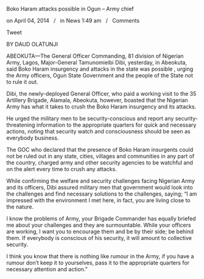 Boko Haram attacks possible in Ogun – Army chief

on April 04, 2014   /   in News 1:49 am   /   Comments

Tweet

BY DAUD OLATUNJI

ABEOKUTA—The General Officer Commanding, 81 division of Nigerian Army, Lagos, Major-General Tamunomieibi Dibi, yesterday, in Abeokuta, said Boko Haram insurgency and attacks in the state was possible , urging the Army officers, Ogun State Government and the people of the State not to rule it out.

Dibi, the newly-deployed General Officer, who paid a working visit to the 35 Artillery Brigade, Alamala, Abeokuta, however, boasted that the Nigerian Army has what it takes to crush the Boko Haram insurgency and its attacks.

He urged the military men to be security-conscious and report any security-threatening information to the appropriate quarters for quick and necessary actions, noting that security watch and consciousness should be seen as everybody business.

The GOC who declared that the presence of Boko Haram insurgents could not be ruled out in any state, cities, villages and communities in any part of the country, charged army and other security agencies to be watchful and on the alert every time to crush any attacks.

While confirming the welfare and security challenges facing Nigerian Army and its officers, Dibi assured military men that government would look into the challenges and find necessary solutions to the challenges, saying; “I am impressed with the environment I met here, in fact, you are living close to the nature.

I know the problems of Army, your Brigade Commander has equally briefed me about your challenges and they are surmountable. While your officers are working, I want you to encourage them and be by their side; be behind them. If everybody is conscious of his security, it will amount to collective security.

I think you know that there is nothing like rumour in the Army, if you have a rumour don’t keep it to yourselves, pass it to the appropriate quarters for necessary attention and action.”
